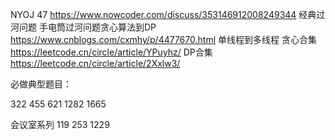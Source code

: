 

NYOJ 47 https://www.nowcoder.com/discuss/353146912008249344 经典过河问题
手电筒过河问题贪心算法到DP
https://www.cnblogs.com/cxmhy/p/4477670.html 单线程到多线程
贪心合集
https://leetcode.cn/circle/article/YPuyhz/
DP合集
https://leetcode.cn/circle/article/2Xxlw3/

必做典型题目：

322
455
621
1282
1665

会议室系列
119
253
1229





